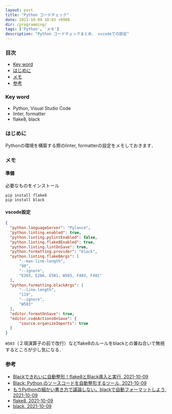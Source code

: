 ```yaml
---
layout: post
title: "Python コードチェック"
date: 2021-10-09 10:03 +0900
dir: /programming/
tags: ['Python', 'メモ']
description: "Python コードチェックまとめ． vscodeでの設定"
---
```


### 目次
- [Key word](#key-word)
- [はじめに](#はじめに)
- [メモ](#メモ)
- [参考](#参考)

### Key word
- Python, Visual Studio Code
- linter, formatter
- flake8, black

### はじめに
Pythonの環境を構築する際のlinter, formatterの設定をメモしておきます．

### メモ
#### 準備
必要なものをインストール
```
pip install flake8
pip install black
```

#### vscode設定
```json
{
  "python.languageServer": "Pylance",
  "python.linting.enabled": true,
  "python.linting.pylintEnabled": false,
  "python.linting.flake8Enabled": true,
  "python.linting.lintOnSave": true,
  "python.formatting.provider": "black",
  "python.linting.flake8Args": [
      "--max-line-length",
      "90",
      "--ignore",
      "E203, E266, E501, W503, F403, F401"
  ],
  "python.formatting.blackArgs": [
      "--line-length",
      "119",
      "--ignore",
      "W503"
  ],
  "editor.formatOnSave": true,
  "editor.codeActionsOnSave": {
      "source.organizeImports": true
  }
}
```
`W503`（２項演算子の前で改行）などflake8のルールをblackとの兼ね合いで無視するところが少し気になる．

### 参考
- [Blackできれいに自動整形！flake8とBlack導入と実行, 2021-10-09](https://qiita.com/tsu_0514/items/2d52c7bf79cd62d4af4a)
- [Black: Python のソースコードを自動整形するツール, 2021-10-09](https://org-technology.com/posts/python-black.html)
- [もうPythonの細かい書き方で議論しない。blackで自動フォーマットしよう, 2021-10-09](https://blog.hirokiky.org/entry/2019/06/03/202745)
- [flake8, 2021-10-09](https://pypi.org/project/flake8/)
- [black, 2021-10-09](https://pypi.org/project/black/)

